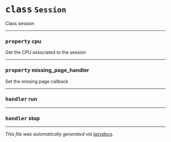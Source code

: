 <!-- markdownlint-disable -->

# <kbd>class</kbd> `Session`
Class session 


---

### <kbd>property</kbd> cpu

Get the CPU associated to the session 

---

### <kbd>property</kbd> missing_page_handler

Set the missing page callback 


---

### <kbd>handler</kbd> run

---

### <kbd>handler</kbd> stop




---

_This file was automatically generated via [lazydocs](https://github.com/ml-tooling/lazydocs)._
